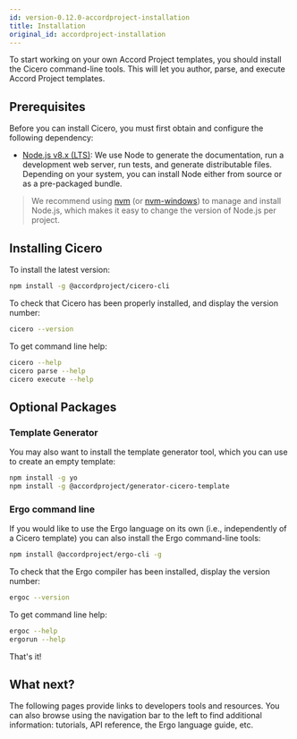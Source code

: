 ```yaml
---
id: version-0.12.0-accordproject-installation
title: Installation
original_id: accordproject-installation
---
```


To start working on your own Accord Project templates, you should install the Cicero command-line tools. This will let you author, parse, and execute Accord Project templates.

## Prerequisites

Before you can install Cicero, you must first obtain and configure the following dependency:

* [Node.js v8.x (LTS)](http://nodejs.org): We use Node to generate the documentation, run a
  development web server, run tests, and generate distributable files. Depending on your system,
  you can install Node either from source or as a pre-packaged bundle.

>  We recommend using [nvm](https://github.com/creationix/nvm) (or [nvm-windows](https://github.com/coreybutler/nvm-windows)) to manage and install Node.js, which makes it easy to change the version of Node.js per project.

## Installing Cicero

To install the latest version:

```bash
npm install -g @accordproject/cicero-cli
```

To check that Cicero has been properly installed, and display the version number:
```bash
cicero --version
```

To get command line help:
```bash
cicero --help
cicero parse --help
cicero execute --help
```

## Optional Packages

### Template Generator

You may also want to install the template generator tool, which you can use to create an empty template:

```bash
npm install -g yo 
npm install -g @accordproject/generator-cicero-template
```

### Ergo command line

If you would like to use the Ergo language on its own (i.e., independently of a Cicero template) you can also install the Ergo command-line tools:

```bash
npm install @accordproject/ergo-cli -g
```

To check that the Ergo compiler has been installed, display the version number:
```bash
ergoc --version
```

To get command line help:
```bash
ergoc --help
ergorun --help
```

That's it!

## What next?

The following pages provide links to developers tools and resources. You can also browse using the navigation bar to the left to find additional information: tutorials, API reference, the Ergo language guide, etc.

